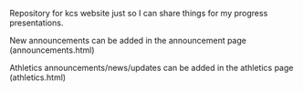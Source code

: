 Repository for kcs website just so I can share things for my progress presentations.

New announcements can be added in the announcement page (announcements.html)

Athletics announcements/news/updates can be added in the athletics page (athletics.html)